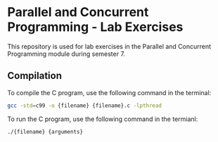 # Parallel and Concurrent Programming - Lab Exercises

This repository is used for lab exercises in the Parallel and Concurrent Programming module during semester 7.

## Compilation

To compile the C program, use the following command in the terminal:

```bash
gcc -std=c99 -o {filename} {filename}.c -lpthread
```

To run the C program, use the following command in the termianl:

```bash
./{filename} {arguments}
```
